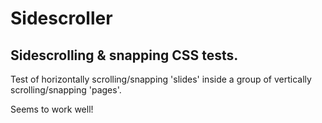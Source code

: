 # Sidescroller

## Sidescrolling & snapping CSS tests.


Test of horizontally scrolling/snapping 'slides' inside a group of vertically scrolling/snapping 'pages'.

Seems to work well!